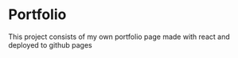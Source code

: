 # Portfolio

This project consists of my own portfolio page made with react and deployed to github pages

